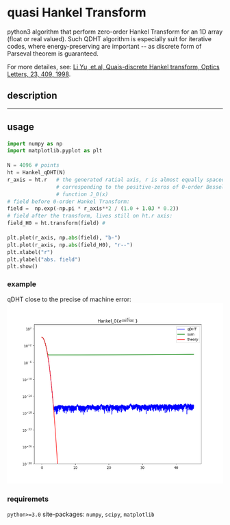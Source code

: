 # quasi Hankel Transform  

python3 algorithm that perform zero-order Hankel Transform for an 1D array (float or real valued). 
Such QDHT algorithm is especially suit for iterative codes, where energy-preserving are important -- as discrete form of Parseval theorem is  guaranteed.

For more detailes, see: 
[Li Yu, et.al, Quais-discrete Hankel transform, Optics Letters, 23, 409, 1998](https://www.osapublishing.org/ol/abstract.cfm?&uri=ol-23-6-409). 


## description 

----
## usage
```python
import numpy as np 
import matplotlib.pyplot as plt 

N = 4096 # points 
ht = Hankel_qDHT(N) 
r_axis = ht.r   # the generated ratial axis, r is almost equally spaced, 
                # corresponding to the positive-zeros of 0-order Bessel 
                # function J_0(x) 
# field before 0-order Hankel Transform: 
field =  np.exp(-np.pi * r_axis**2 / (1.0 + 1.0J * 0.2)) 
# field after the transform, lives still on ht.r axis: 
field_H0 = ht.transform(field) # 

plt.plot(r_axis, np.abs(field), "b-") 
plt.plot(r_axis, np.abs(field_H0), "r--") 
plt.xlabel("r") 
plt.ylabel("abs. field") 
plt.show() 
```

### example
qDHT close to the precise of machine error: 
![compare with the direct-sum result](https://github.com/scientific-computing-collections/Hankel-transform-qDHT/blob/main/qDHT-compare-with-direct-sum.png)

### requiremets 

`python>=3.0` 
site-packages: `numpy`, `scipy`, `matplotlib` 

